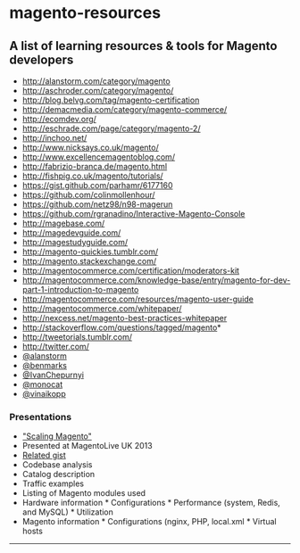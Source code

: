 magento-resources
=================

## A list of learning resources &amp; tools for Magento developers

 * http://alanstorm.com/category/magento
 * http://aschroder.com/category/magento/
 * http://blog.belvg.com/tag/magento-certification
 * http://demacmedia.com/category/magento-commerce/
 * http://ecomdev.org/
 * http://eschrade.com/page/category/magento-2/
 * http://inchoo.net/
 * http://www.nicksays.co.uk/magento/
 * http://www.excellencemagentoblog.com/
 * http://fabrizio-branca.de/magento.html
 * http://fishpig.co.uk/magento/tutorials/
 * https://gist.github.com/parhamr/6177160
 * https://github.com/colinmollenhour/
 * https://github.com/netz98/n98-magerun
 * https://github.com/rgranadino/Interactive-Magento-Console
 * http://magebase.com/
 * http://magedevguide.com/
 * http://magestudyguide.com/
 * http://magento-quickies.tumblr.com/
 * http://magento.stackexchange.com/
 * http://magentocommerce.com/certification/moderators-kit
 * http://magentocommerce.com/knowledge-base/entry/magento-for-dev-part-1-introduction-to-magento
 * http://magentocommerce.com/resources/magento-user-guide
 * http://magentocommerce.com/whitepaper/
 * http://nexcess.net/magento-best-practices-whitepaper
 * http://stackoverflow.com/questions/tagged/magento*
 * http://tweetorials.tumblr.com/
 * http://twitter.com/
  * [@alanstorm](http://twitter.com/alanstorm)
  * [@benmarks](http://twitter.com/benmarks)
  * [@IvanChepurnyi](http://twitter.com/IvanChepurnyi)
  * [@monocat](http://twitter.com/monocat)
  * [@vinaikopp](http://twitter.com/vinaikopp)

### Presentations
 * ["Scaling Magento"](https://docs.google.com/a/copiousinc.com/presentation/d/1rHM7LOfzgfol6FEijLjlCpTBPaYJlMbI-WPpZL59Dng/edit)
  * Presented at MagentoLive UK 2013
  * [Related gist](https://gist.github.com/parhamr/6177160)
   * Codebase analysis
   * Catalog description
   * Traffic examples
   * Listing of Magento modules used
   * Hardware information
    * Configurations
    * Performance (system, Redis, and MySQL)
    * Utilization
   * Magento information
    * Configurations (nginx, PHP, local.xml
    * Virtual hosts
---
   
